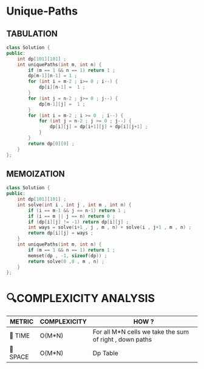 # Unique-Paths
## TABULATION 
```cpp
class Solution {
public:
    int dp[101][101] ;
    int uniquePaths(int m, int n) {
        if (m == 1 && n == 1) return 1 ;
        dp[m-1][n-1] = 1 ;
        for (int i = m-2 ; i>= 0 ; i--) {
            dp[i][n-1] =  1 ;
        }
        for (int j = n-2 ; j>= 0 ; j--) {
            dp[m-1][j] =  1 ;
        }
        for (int i = m-2 ; i >= 0  ; i--) {
            for (int j = n-2 ; j >= 0 ; j--) {
                dp[i][j] = dp[i+1][j] + dp[i][j+1] ;
            }
        }
        return dp[0][0] ;
    }
};

```
## MEMOIZATION
```cpp
class Solution {
public:
    int dp[101][101] ;
    int solve(int i , int j , int m , int n) {
        if (i == m-1 && j == n-1) return 1 ;
        if (i == m || j == n) return 0 ;
        if (dp[i][j] != -1) return dp[i][j] ;
        int ways = solve(i+1 , j , m , n) + solve(i , j+1 , m , n) ;
        return dp[i][j] = ways ;
    }
    int uniquePaths(int m, int n) {
        if (m == 1 && n == 1) return 1 ;
        memset(dp , -1, sizeof(dp)) ;
        return solve(0 ,0 , m , n) ;
    }
};

```

# 🔍COMPLEXICITY ANALYSIS

| METRIC   | COMPLEXICITY  |    HOW ? |
|-----------|-------------|------------|
| 🧭 TIME  |     O(M*N)   |  For all M*N cells we take the sum of right , down paths |
| 🧠 SPACE |  O(M*N)   |   Dp Table |

